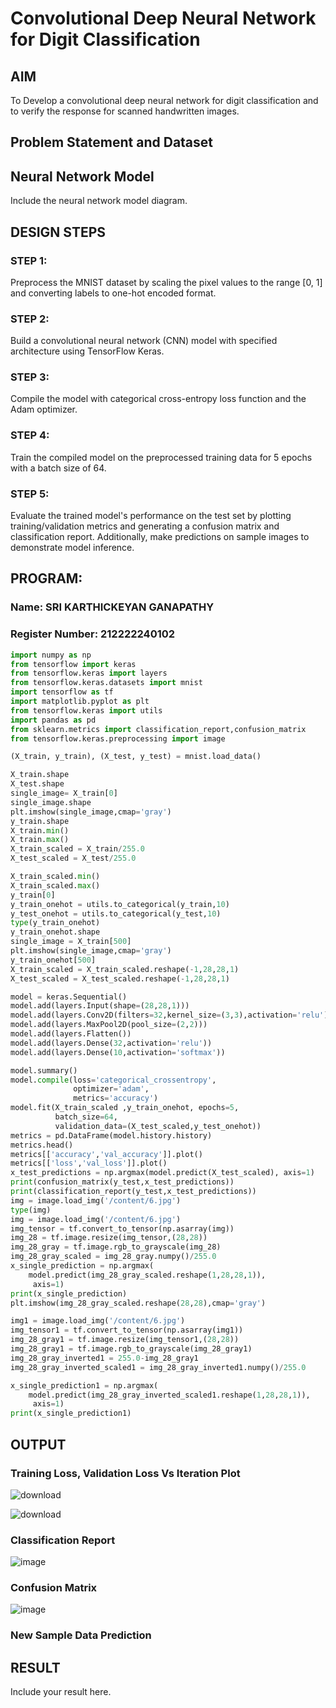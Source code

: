 # Convolutional Deep Neural Network for Digit Classification

## AIM

To Develop a convolutional deep neural network for digit classification and to verify the response for scanned handwritten images.

## Problem Statement and Dataset

## Neural Network Model

Include the neural network model diagram.

## DESIGN STEPS

### STEP 1:
Preprocess the MNIST dataset by scaling the pixel values to the range [0, 1] and converting labels to one-hot encoded format.
### STEP 2:
Build a convolutional neural network (CNN) model with specified architecture using TensorFlow Keras.
### STEP 3:
Compile the model with categorical cross-entropy loss function and the Adam optimizer.
### STEP 4:
Train the compiled model on the preprocessed training data for 5 epochs with a batch size of 64.
### STEP 5:
Evaluate the trained model's performance on the test set by plotting training/validation metrics and generating a confusion matrix and classification report. Additionally, make predictions on sample images to demonstrate model inference.

## PROGRAM:

### Name: SRI KARTHICKEYAN GANAPATHY
### Register Number: 212222240102
```py
import numpy as np
from tensorflow import keras
from tensorflow.keras import layers
from tensorflow.keras.datasets import mnist
import tensorflow as tf
import matplotlib.pyplot as plt
from tensorflow.keras import utils
import pandas as pd
from sklearn.metrics import classification_report,confusion_matrix
from tensorflow.keras.preprocessing import image

(X_train, y_train), (X_test, y_test) = mnist.load_data()

X_train.shape
X_test.shape
single_image= X_train[0]
single_image.shape
plt.imshow(single_image,cmap='gray')
y_train.shape
X_train.min()
X_train.max()
X_train_scaled = X_train/255.0
X_test_scaled = X_test/255.0

X_train_scaled.min()
X_train_scaled.max()
y_train[0]
y_train_onehot = utils.to_categorical(y_train,10)
y_test_onehot = utils.to_categorical(y_test,10)
type(y_train_onehot)
y_train_onehot.shape
single_image = X_train[500]
plt.imshow(single_image,cmap='gray')
y_train_onehot[500]
X_train_scaled = X_train_scaled.reshape(-1,28,28,1)
X_test_scaled = X_test_scaled.reshape(-1,28,28,1)

model = keras.Sequential()
model.add(layers.Input(shape=(28,28,1)))
model.add(layers.Conv2D(filters=32,kernel_size=(3,3),activation='relu'))
model.add(layers.MaxPool2D(pool_size=(2,2)))
model.add(layers.Flatten())
model.add(layers.Dense(32,activation='relu'))
model.add(layers.Dense(10,activation='softmax'))

model.summary()
model.compile(loss='categorical_crossentropy',
              optimizer='adam',
              metrics='accuracy')
model.fit(X_train_scaled ,y_train_onehot, epochs=5,
          batch_size=64,
          validation_data=(X_test_scaled,y_test_onehot))
metrics = pd.DataFrame(model.history.history)
metrics.head()
metrics[['accuracy','val_accuracy']].plot()
metrics[['loss','val_loss']].plot()
x_test_predictions = np.argmax(model.predict(X_test_scaled), axis=1)
print(confusion_matrix(y_test,x_test_predictions))
print(classification_report(y_test,x_test_predictions))
img = image.load_img('/content/6.jpg')
type(img)
img = image.load_img('/content/6.jpg')
img_tensor = tf.convert_to_tensor(np.asarray(img))
img_28 = tf.image.resize(img_tensor,(28,28))
img_28_gray = tf.image.rgb_to_grayscale(img_28)
img_28_gray_scaled = img_28_gray.numpy()/255.0
x_single_prediction = np.argmax(
    model.predict(img_28_gray_scaled.reshape(1,28,28,1)),
     axis=1)
print(x_single_prediction)
plt.imshow(img_28_gray_scaled.reshape(28,28),cmap='gray')

img1 = image.load_img('/content/6.jpg')
img_tensor1 = tf.convert_to_tensor(np.asarray(img1))
img_28_gray1 = tf.image.resize(img_tensor1,(28,28))
img_28_gray1 = tf.image.rgb_to_grayscale(img_28_gray1)
img_28_gray_inverted1 = 255.0-img_28_gray1
img_28_gray_inverted_scaled1 = img_28_gray_inverted1.numpy()/255.0

x_single_prediction1 = np.argmax(
    model.predict(img_28_gray_inverted_scaled1.reshape(1,28,28,1)),
     axis=1)
print(x_single_prediction1)
```

## OUTPUT

### Training Loss, Validation Loss Vs Iteration Plot
![download](https://github.com/srikarthickeyanganapathy/mnist-classification/assets/119393842/bf48f174-2b76-4c68-a7a1-a0bc5c8f15f7)

![download](https://github.com/srikarthickeyanganapathy/mnist-classification/assets/119393842/11f63e8a-d9c7-4cbe-9828-867ac09c4974)

### Classification Report
![image](https://github.com/srikarthickeyanganapathy/mnist-classification/assets/119393842/d448489f-ccff-445f-aa94-315168f02867)

### Confusion Matrix
![image](https://github.com/srikarthickeyanganapathy/mnist-classification/assets/119393842/9ab0481e-398f-4d89-a975-15f4934187a2)

### New Sample Data Prediction


## RESULT
Include your result here.
